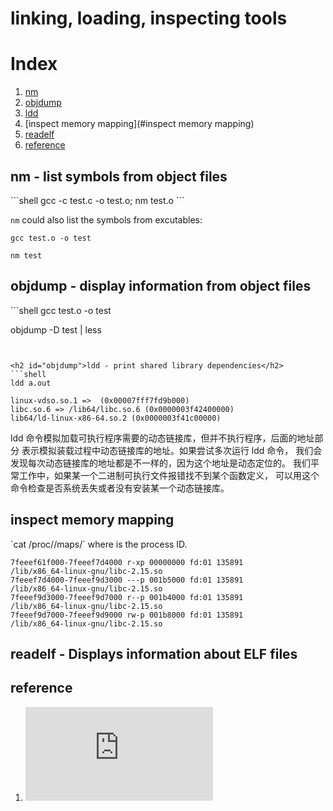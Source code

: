 linking, loading, inspecting tools
====================

# Index

1. [nm](#nm)
1. [objdump](#objdump)
1. [ldd](#ldd)
1. [inspect memory mapping](#inspect memory mapping)
1. [readelf](#readelf)
1. [reference](#reference)

<h2 id="nm">nm - list symbols from object files</h2>
```shell
gcc -c test.c -o test.o; nm test.o
```

`nm` could also list the symbols from excutables:
```shell
gcc test.o -o test

nm test
```


<h2 id="objdump">objdump - display information from object files</h2>
```shell
gcc test.o -o test

objdump -D test | less
```


<h2 id="objdump">ldd - print shared library dependencies</h2>
```shell
ldd a.out

linux-vdso.so.1 =>  (0x00007fff7fd9b000)
libc.so.6 => /lib64/libc.so.6 (0x0000003f42400000)
lib64/ld-linux-x86-64.so.2 (0x0000003f41c00000)
```

ldd 命令模拟加载可执行程序需要的动态链接库，但并不执行程序，后面的地址部分
表示模拟装载过程中动态链接库的地址。如果尝试多次运行 ldd 命令，
我们会发现每次动态链接库的地址都是不一样的，因为这个地址是动态定位的。
我们平常工作中，如果某一个二进制可执行文件报错找不到某个函数定义，
可以用这个命令检查是否系统丢失或者没有安装某一个动态链接库。



<h2 id="inspect memory mapping">inspect memory mapping</h2>
`cat /proc/<pid>/maps/` where <pid> is the process ID.

```shell
7feeef61f000-7feeef7d4000 r-xp 00000000 fd:01 135891                     /lib/x86_64-linux-gnu/libc-2.15.so
7feeef7d4000-7feeef9d3000 ---p 001b5000 fd:01 135891                     /lib/x86_64-linux-gnu/libc-2.15.so
7feeef9d3000-7feeef9d7000 r--p 001b4000 fd:01 135891                     /lib/x86_64-linux-gnu/libc-2.15.so
7feeef9d7000-7feeef9d9000 rw-p 001b8000 fd:01 135891                     /lib/x86_64-linux-gnu/libc-2.15.so
```


<h2 id="readelf">readelf - Displays information about ELF files</h2>


reference
-------------
1. ![高级语言的编译：链接及装载过程介绍](http://tech.meituan.com/linker.html)
